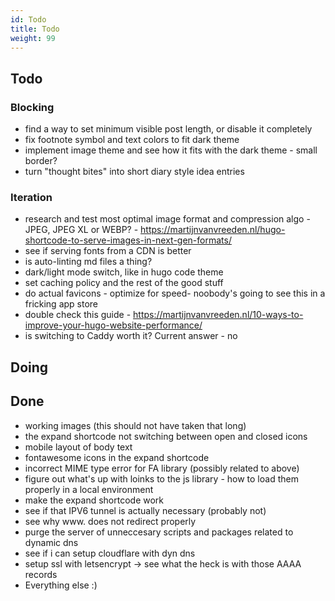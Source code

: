 ```yaml
---
id: Todo
title: Todo
weight: 99
---
```

## Todo

### Blocking

+ find a way to set minimum visible post length, or disable it completely
+ fix footnote symbol and text colors to fit dark theme
+ implement image theme and see how it fits with the dark theme - small border?
+ turn "thought bites" into short diary style idea entries

### Iteration

+ research and test most optimal image format and compression algo - JPEG, JPEG XL or WEBP? - <https://martijnvanvreeden.nl/hugo-shortcode-to-serve-images-in-next-gen-formats/>
+ see if serving fonts from a CDN is better
+ is auto-linting md files a thing?
+ dark/light mode switch, like in hugo code theme
+ set caching policy and the rest of the good stuff
+ do actual favicons - optimize for speed- noobody's going to see this in a fricking app store
+ double check this guide - <https://martijnvanvreeden.nl/10-ways-to-improve-your-hugo-website-performance/>
+ is switching to Caddy worth it? Current answer - no

## Doing



## Done

+ working images (this should not have taken that long)
+ the expand shortcode not switching between open and closed icons
+ mobile layout of body text
+ fontawesome icons in the expand shortcode
+ incorrect MIME type error for FA library (possibly related to above)
+ figure out what's up with loinks to the js library - how to load them properly in a local environment
+ make the expand shortcode work
+ see if that IPV6 tunnel is actually necessary (probably not)
+ see why www. does not redirect properly
+ purge the server of unneccesary scripts and packages related to dynamic dns
+ see if i can setup cloudflare with dyn dns
+ setup ssl with letsencrypt -> see what the heck is with those AAAA records  
+ Everything else :)
